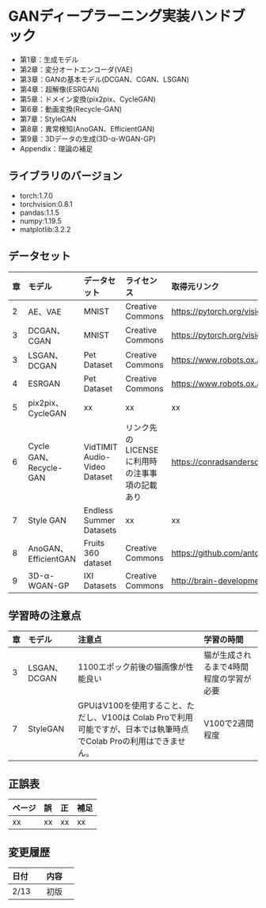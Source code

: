 # GANディープラーニング実装ハンドブック

- 第1章：生成モデル    
- 第2章：変分オートエンコーダ(VAE)
- 第3章：GANの基本モデル(DCGAN、CGAN、LSGAN)    
- 第4章：超解像(ESRGAN)    
- 第5章：ドメイン変換(pix2pix、CycleGAN)    
- 第6章：動画変換(Recycle-GAN)
- 第7章：StyleGAN
- 第8章：異常検知(AnoGAN、EfficientGAN)
- 第9章：3Dデータの生成(3D-α-WGAN-GP)
- Appendix：理論の補足

## ライブラリのバージョン
- torch:1.7.0
- torchvision:0.8.1
- pandas:1.1.5
- numpy:1.19.5
- matplotlib:3.2.2

## データセット
| 章 | モデル | データセット | ライセンス |取得元リンク|
|:-----------|:------------|:------------|:------------|:------------|
| 2 | AE、VAE | MNIST| Creative Commons  |https://pytorch.org/vision/0.8/datasets.html |
| 3 | DCGAN、CGAN | MNIST| Creative Commons  |https://pytorch.org/vision/0.8/datasets.html |
| 3 | LSGAN、DCGAN | Pet Dataset| Creative Commons  |https://www.robots.ox.ac.uk/~vgg/data/pets/ |
| 4 | ESRGAN | Pet Dataset| Creative Commons  |https://www.robots.ox.ac.uk/~vgg/data/pets/ |
| 5 | pix2pix、CycleGAN | xx| xx  |xx |
| 6 | Cycle GAN、Recycle-GAN | VidTIMIT Audio-Video Dataset| リンク先のLICENSEに利用時の注事事項の記載あり  |https://conradsanderson.id.au/vidtimit/ |
| 7 | Style GAN | Endless Summer Datasets| xx  |xx |
| 8 | AnoGAN、EfficientGAN | Fruits 360 dataset | Creative Commons  |https://github.com/antonnifo/fruits-360 |
| 9 | 3D-α-WGAN-GP | IXI Datasets| Creative Commons |http://brain-development.org/ixi-dataset/ |


## 学習時の注意点
| 章 | モデル | 注意点 |学習の時間 |
|:-----------|:------------|:------------|:------------|
| 3 | LSGAN、DCGAN | 1100エポック前後の猫画像が性能良い| 猫が生成されるまで4時間程度の学習が必要|
| 7 | StyleGAN | GPUはV100を使用すること、ただし、V100は Colab Proで利用可能ですが、日本では執筆時点でColab Proの利用はできません。| V100で2週間程度|


## 正誤表
| ページ | 誤 | 正 | 補足 |
|:-----------|:------------|:------------|:------------|
| xx | xx | xx| xx  |


## 変更履歴
| 日付 | 内容 |
|:-----------|:------------|
|2/13　|初版　|


